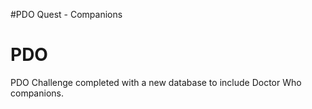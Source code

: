 #PDO Quest - Companions
# PDO

PDO Challenge completed with a new database to include Doctor Who companions.

